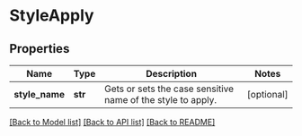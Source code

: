 # StyleApply

## Properties
Name | Type | Description | Notes
------------ | ------------- | ------------- | -------------
**style_name** | **str** | Gets or sets the case sensitive name of the style to apply. | [optional] 

[[Back to Model list]](../README.md#documentation-for-models) [[Back to API list]](../README.md#documentation-for-api-endpoints) [[Back to README]](../README.md)

